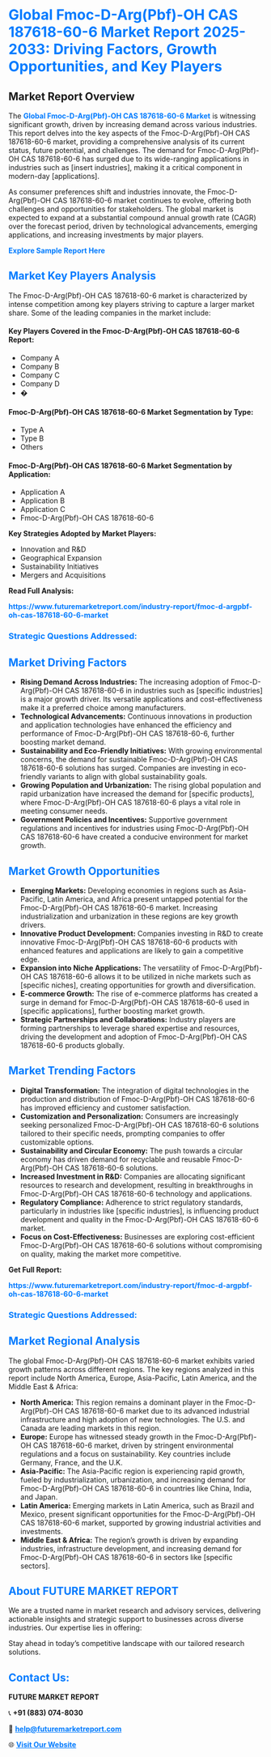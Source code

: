 <h1 style="color: #007BFF;">Global Fmoc-D-Arg(Pbf)-OH CAS 187618-60-6 Market Report 2025-2033: Driving Factors, Growth Opportunities, and Key Players</h1>

<section id="overview">
<h2>Market Report Overview</h2>
<p>The <a href="https://www.futuremarketreport.com/industry-report/fmoc-d-argpbf-oh-cas-187618-60-6-market" style="color: #007BFF; text-decoration: none;"><strong>Global Fmoc-D-Arg(Pbf)-OH CAS 187618-60-6 Market</strong></a> is witnessing significant growth, driven by increasing demand across various industries. This report delves into the key aspects of the Fmoc-D-Arg(Pbf)-OH CAS 187618-60-6 market, providing a comprehensive analysis of its current status, future potential, and challenges. The demand for Fmoc-D-Arg(Pbf)-OH CAS 187618-60-6 has surged due to its wide-ranging applications in industries such as [insert industries], making it a critical component in modern-day [applications].</p>
<p>As consumer preferences shift and industries innovate, the Fmoc-D-Arg(Pbf)-OH CAS 187618-60-6 market continues to evolve, offering both challenges and opportunities for stakeholders. The global market is expected to expand at a substantial compound annual growth rate (CAGR) over the forecast period, driven by technological advancements, emerging applications, and increasing investments by major players.</p>
</section>

<section id="overview">
<p><a href="https://www.futuremarketreport.com/request-sample/reportId=111295" style="color: #007BFF; text-decoration: none;"><strong>Explore Sample Report Here</strong></a></p>
</section>

<section id="key-players">
<h2 style="color: #007BFF;">Market Key Players Analysis</h2>
<p>The Fmoc-D-Arg(Pbf)-OH CAS 187618-60-6 market is characterized by intense competition among key players striving to capture a larger market share. Some of the leading companies in the market include:</p>
<h4>Key Players Covered in the Fmoc-D-Arg(Pbf)-OH CAS 187618-60-6 Report:</h4>
<ul><li>Company A</li><li>Company B</li><li>Company C</li><li>Company D</li><li>�</li></ul>
<h4>Fmoc-D-Arg(Pbf)-OH CAS 187618-60-6 Market Segmentation by Type:</h4>
<ul><li>Type A</li><li>Type B</li><li>Others</li></ul>

<h4>Fmoc-D-Arg(Pbf)-OH CAS 187618-60-6 Market Segmentation by Application:</h4>
<ul><li>Application A</li><li>Application B</li><li>Application C</li><li>Fmoc-D-Arg(Pbf)-OH CAS 187618-60-6</li></ul>
<p><strong>Key Strategies Adopted by Market Players:</strong></p>
<ul>
<li>Innovation and R&D</li>
<li>Geographical Expansion</li>
<li>Sustainability Initiatives</li>
<li>Mergers and Acquisitions</li>
</ul>
</section>

<section>
<p><strong>Read Full Analysis: </strong></p><a href="https://www.futuremarketreport.com/industry-report/fmoc-d-argpbf-oh-cas-187618-60-6-market" style="color: #007BFF; text-decoration: none;"><strong>https://www.futuremarketreport.com/industry-report/fmoc-d-argpbf-oh-cas-187618-60-6-market</strong></a>
<h3 style="color: #007BFF;">Strategic Questions Addressed:</h3>
</section>

<section id="driving-factors">
<h2 style="color: #007BFF;">Market Driving Factors</h2>
<ul>
<li><strong>Rising Demand Across Industries:</strong> The increasing adoption of Fmoc-D-Arg(Pbf)-OH CAS 187618-60-6 in industries such as [specific industries] is a major growth driver. Its versatile applications and cost-effectiveness make it a preferred choice among manufacturers.</li>
<li><strong>Technological Advancements:</strong> Continuous innovations in production and application technologies have enhanced the efficiency and performance of Fmoc-D-Arg(Pbf)-OH CAS 187618-60-6, further boosting market demand.</li>
<li><strong>Sustainability and Eco-Friendly Initiatives:</strong> With growing environmental concerns, the demand for sustainable Fmoc-D-Arg(Pbf)-OH CAS 187618-60-6 solutions has surged. Companies are investing in eco-friendly variants to align with global sustainability goals.</li>
<li><strong>Growing Population and Urbanization:</strong> The rising global population and rapid urbanization have increased the demand for [specific products], where Fmoc-D-Arg(Pbf)-OH CAS 187618-60-6 plays a vital role in meeting consumer needs.</li>
<li><strong>Government Policies and Incentives:</strong> Supportive government regulations and incentives for industries using Fmoc-D-Arg(Pbf)-OH CAS 187618-60-6 have created a conducive environment for market growth.</li>
</ul>
</section>

<section id="growth-opportunities">
<h2 style="color: #007BFF;">Market Growth Opportunities</h2>
<ul>
<li><strong>Emerging Markets:</strong> Developing economies in regions such as Asia-Pacific, Latin America, and Africa present untapped potential for the Fmoc-D-Arg(Pbf)-OH CAS 187618-60-6 market. Increasing industrialization and urbanization in these regions are key growth drivers.</li>
<li><strong>Innovative Product Development:</strong> Companies investing in R&D to create innovative Fmoc-D-Arg(Pbf)-OH CAS 187618-60-6 products with enhanced features and applications are likely to gain a competitive edge.</li>
<li><strong>Expansion into Niche Applications:</strong> The versatility of Fmoc-D-Arg(Pbf)-OH CAS 187618-60-6 allows it to be utilized in niche markets such as [specific niches], creating opportunities for growth and diversification.</li>
<li><strong>E-commerce Growth:</strong> The rise of e-commerce platforms has created a surge in demand for Fmoc-D-Arg(Pbf)-OH CAS 187618-60-6 used in [specific applications], further boosting market growth.</li>
<li><strong>Strategic Partnerships and Collaborations:</strong> Industry players are forming partnerships to leverage shared expertise and resources, driving the development and adoption of Fmoc-D-Arg(Pbf)-OH CAS 187618-60-6 products globally.</li>
</ul>
</section>

<section id="trending-factors">
<h2 style="color: #007BFF;">Market Trending Factors</h2>
<ul>
<li><strong>Digital Transformation:</strong> The integration of digital technologies in the production and distribution of Fmoc-D-Arg(Pbf)-OH CAS 187618-60-6 has improved efficiency and customer satisfaction.</li>
<li><strong>Customization and Personalization:</strong> Consumers are increasingly seeking personalized Fmoc-D-Arg(Pbf)-OH CAS 187618-60-6 solutions tailored to their specific needs, prompting companies to offer customizable options.</li>
<li><strong>Sustainability and Circular Economy:</strong> The push towards a circular economy has driven demand for recyclable and reusable Fmoc-D-Arg(Pbf)-OH CAS 187618-60-6 solutions.</li>
<li><strong>Increased Investment in R&D:</strong> Companies are allocating significant resources to research and development, resulting in breakthroughs in Fmoc-D-Arg(Pbf)-OH CAS 187618-60-6 technology and applications.</li>
<li><strong>Regulatory Compliance:</strong> Adherence to strict regulatory standards, particularly in industries like [specific industries], is influencing product development and quality in the Fmoc-D-Arg(Pbf)-OH CAS 187618-60-6 market.</li>
<li><strong>Focus on Cost-Effectiveness:</strong> Businesses are exploring cost-efficient Fmoc-D-Arg(Pbf)-OH CAS 187618-60-6 solutions without compromising on quality, making the market more competitive.</li>
</ul>
</section>

<section>
<p><strong>Get Full Report: </strong></p><a href="https://www.futuremarketreport.com/industry-report/fmoc-d-argpbf-oh-cas-187618-60-6-market" style="color: #007BFF; text-decoration: none;"><strong>https://www.futuremarketreport.com/industry-report/fmoc-d-argpbf-oh-cas-187618-60-6-market</strong></a>
<h3 style="color: #007BFF;">Strategic Questions Addressed:</h3>
</section>


<section id="regional-analysis">
<h2 style="color: #007BFF;">Market Regional Analysis</h2>
<p>The global Fmoc-D-Arg(Pbf)-OH CAS 187618-60-6 market exhibits varied growth patterns across different regions. The key regions analyzed in this report include North America, Europe, Asia-Pacific, Latin America, and the Middle East & Africa:</p>
<ul>
<li><strong>North America:</strong> This region remains a dominant player in the Fmoc-D-Arg(Pbf)-OH CAS 187618-60-6 market due to its advanced industrial infrastructure and high adoption of new technologies. The U.S. and Canada are leading markets in this region.</li>
<li><strong>Europe:</strong> Europe has witnessed steady growth in the Fmoc-D-Arg(Pbf)-OH CAS 187618-60-6 market, driven by stringent environmental regulations and a focus on sustainability. Key countries include Germany, France, and the U.K.</li>
<li><strong>Asia-Pacific:</strong> The Asia-Pacific region is experiencing rapid growth, fueled by industrialization, urbanization, and increasing demand for Fmoc-D-Arg(Pbf)-OH CAS 187618-60-6 in countries like China, India, and Japan.</li>
<li><strong>Latin America:</strong> Emerging markets in Latin America, such as Brazil and Mexico, present significant opportunities for the Fmoc-D-Arg(Pbf)-OH CAS 187618-60-6 market, supported by growing industrial activities and investments.</li>
<li><strong>Middle East & Africa:</strong> The region’s growth is driven by expanding industries, infrastructure development, and increasing demand for Fmoc-D-Arg(Pbf)-OH CAS 187618-60-6 in sectors like [specific sectors].</li>
</ul>
</section>

<footer>
<h2 style="color: #007BFF;">About FUTURE MARKET REPORT</h2>
<p>We are a trusted name in market research and advisory services, delivering actionable insights and strategic support to businesses across diverse industries. Our expertise lies in offering:</p>

<p>Stay ahead in today’s competitive landscape with our tailored research solutions.</p>

<h2 style="color: #007BFF;">Contact Us:</h2>
<p><strong>FUTURE MARKET REPORT</strong></p>
<p>📞 <strong>+91 (883) 074-8030</strong></p>
<p>📧 <strong><a href="mailto:help@futuremarketreport.com" style="color: #007BFF;">help@futuremarketreport.com</a></strong></p>
<p>🌐 <strong><a href="https://www.futuremarketreport.com/" style="color: #007BFF;">Visit Our Website</a></strong></p>
</footer>